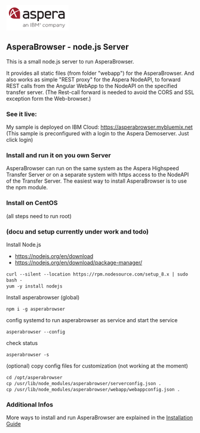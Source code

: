 ![](/doc/img/aspera.png)
## AsperaBrowser -  node.js Server

This is a small node.js server to run AsperaBrowser.

It provides all static files (from folder "webapp") for the AsperaBrowser. And also works as simple "REST proxy" for the Aspera NodeAPI, to forward REST calls from the Angular WebApp to the NodeAPI on the specified transfer server.
(The Rest-call forward is needed to avoid the CORS and SSL exception form the Web-browser.)

### See it live:
My sample is deployed on IBM Cloud:
https://asperabrowser.mybluemix.net
(This sample is preconfigured with a login to the Aspera Demoserver. Just click login)

### Install and run it on you own Server

AsperaBrowser can run on the same system as the Aspera Highspeed Transfer Server or on a separate system with https access to the NodeAPI of the Transfer Server.
The easiest way to install AsperaBrowser is to use the npm module.

### Install on CentOS
(all steps need to run root)
### (docu and setup currently under work and todo)

Install Node.js 
- https://nodejs.org/en/download
- https://nodejs.org/en/download/package-manager/

```
curl --silent --location https://rpm.nodesource.com/setup_8.x | sudo bash -
yum -y install nodejs
```

Install asperabrowser (global)
```
npm i -g asperabrowser
```

config systemd to run asperabrowser as service and start the service
```
asperabrowser --config
```

check status
```
asperabrowser -s
```

(optional) copy config files for customization (not working at the moment) 
```
cd /opt/asperabrowser
cp /usr/lib/node_modules/asperabrowser/serverconfig.json .
cp /usr/lib/node_modules/asperabrowser/webapp/webappconfig.json .

```
### Additional Infos
More ways to install and run AsperaBrowser are explained in the
[Installation Guide](/doc/Installation_Guide.md)
